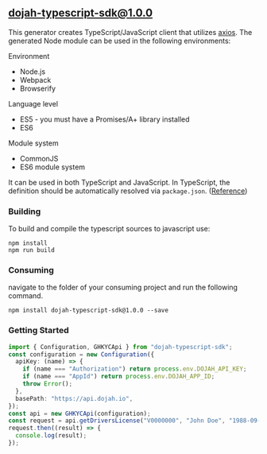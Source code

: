 ## dojah-typescript-sdk@1.0.0

This generator creates TypeScript/JavaScript client that utilizes [axios](https://github.com/axios/axios). The generated Node module can be used in the following environments:

Environment
* Node.js
* Webpack
* Browserify

Language level
* ES5 - you must have a Promises/A+ library installed
* ES6

Module system
* CommonJS
* ES6 module system

It can be used in both TypeScript and JavaScript. In TypeScript, the definition should be automatically resolved via `package.json`. ([Reference](http://www.typescriptlang.org/docs/handbook/typings-for-npm-packages.html))

### Building

To build and compile the typescript sources to javascript use:
```
npm install
npm run build
```

### Consuming

navigate to the folder of your consuming project and run the following command.

```
npm install dojah-typescript-sdk@1.0.0 --save
```

### Getting Started

```typescript
import { Configuration, GHKYCApi } from "dojah-typescript-sdk";
const configuration = new Configuration({
  apiKey: (name) => {
    if (name === "Authorization") return process.env.DOJAH_API_KEY;
    if (name === "AppId") return process.env.DOJAH_APP_ID;
    throw Error();
  },
  basePath: "https://api.dojah.io",
});
const api = new GHKYCApi(configuration);
const request = api.getDriversLicense("V0000000", "John Doe", "1988-09-01");
request.then((result) => {
  console.log(result);
});

```
